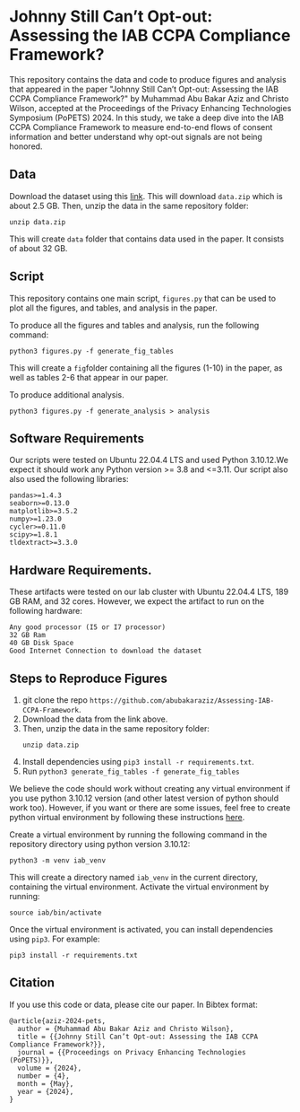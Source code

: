# Johnny Still Can’t Opt-out: Assessing the IAB CCPA Compliance Framework?



This repository contains the data and code to produce figures and analysis that appeared in the paper "Johnny Still Can’t Opt-out: Assessing the IAB CCPA Compliance Framework?" by Muhammad Abu Bakar Aziz and Christo Wilson, accepted at the Proceedings of the Privacy Enhancing Technologies Symposium (PoPETS) 2024. In this study, we take a deep dive into the IAB CCPA Compliance Framework to measure end-to-end flows of consent information and better understand why opt-out signals are not being honored.

## Data
 Download the dataset using this [link](https://personalization.ccs.neu.edu/static/archive/data.zip). This will download `data.zip` which is about 2.5 GB. 
 Then, unzip the data in the same repository folder:
```
unzip data.zip
```
This will create ```data``` folder that contains data used in the paper. It consists of about 32 GB.

## Script
This repository contains one main script, `figures.py` that can be used to plot all the figures, and tables, and analysis in the paper.

To produce all the figures and tables and analysis, run the following command:

```
python3 figures.py -f generate_fig_tables
```
This will create a ```fig```folder containing all the figures (1-10) in the paper, as well as tables 2-6 that appear in our paper.

To produce additional analysis. 
```
python3 figures.py -f generate_analysis > analysis
```

## Software Requirements
Our scripts were tested on Ubuntu 22.04.4 LTS and used Python 3.10.12.We expect it should work any Python version >= 3.8 and <=3.11. Our script also also used the following libraries:
```
pandas>=1.4.3
seaborn>=0.13.0
matplotlib>=3.5.2
numpy>=1.23.0
cycler>=0.11.0
scipy>=1.8.1
tldextract>=3.3.0
```

## Hardware Requirements.
These artifacts were tested on our lab cluster with Ubuntu 22.04.4 LTS, 189 GB RAM, and 32 cores. However, we expect the artifact to run on the following hardware:
```
Any good processor (I5 or I7 processor)
32 GB Ram
40 GB Disk Space
Good Internet Connection to download the dataset
```


## Steps to Reproduce Figures
1) git clone the repo `https://github.com/abubakaraziz/Assessing-IAB-CCPA-Framework`.
2) Download the data from the link above.
3) Then, unzip the data in the same repository folder:
   ```
   unzip data.zip
   ```
4) Install dependencies using ```pip3 install -r requirements.txt```.
5) Run ```python3 generate_fig_tables -f generate_fig_tables```

We believe the code should work without creating any virtual environment if you use python 3.10.12 version (and other latest version of python should work too). However, if you want or there are some issues, feel free to create python virtual environment by following these instructions [here](https://docs.python.org/3/library/venv.html). 

Create a virtual environment by running the following command in the repository directory using python version 3.10.12:
```
python3 -m venv iab_venv
```
This will create a directory named `iab_venv` in the current directory, containing the virtual environment.
Activate the virtual environment by running:
```
source iab/bin/activate
```
Once the virtual environment is activated, you can install dependencies using `pip3`. For example:
```
pip3 install -r requirements.txt
```
## Citation
If you use this code or data, please cite our paper. In Bibtex format:
```
@article{aziz-2024-pets,
  author = {Muhammad Abu Bakar Aziz and Christo Wilson},
  title = {{Johnny Still Can’t Opt-out: Assessing the IAB CCPA Compliance Framework?}},
  journal = {{Proceedings on Privacy Enhancing Technologies (PoPETS)}},
  volume = {2024},
  number = {4},
  month = {May},
  year = {2024},
}
```

